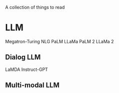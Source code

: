 A collection of things to read


# LLM

Megatron-Turing NLG
PaLM
LLaMa
PaLM 2
LLaMa 2

## Dialog LLM
LaMDA
Instruct-GPT

## Multi-modal LLM

